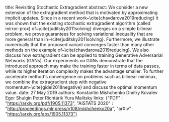 title: Revisiting Stochastic Extragradient
abstract: We consider a new extension of the extragradient method that is motivated by approximating implicit updates. Since in a recent work~\cite{chavdarova2019reducing} it was shown that the existing stochastic extragradient algorithm (called mirror-prox) of~\cite{juditsky2011solving} diverges on a simple bilinear problem, we prove guarantees for solving variational inequality that are more general than in~\cite{juditsky2011solving}. Furthermore, we illustrate numerically that the proposed variant converges faster than many other methods on the example of~\cite{chavdarova2019reducing}. We also discuss how extragradient can be applied to training Generative Adversarial Networks (GANs). Our experiments on GANs demonstrate that the introduced approach may make the training faster in terms of data passes, while its higher iteration complexity makes the advantage smaller. To further accelerate method's convergence on problems such as bilinear minimax, we combine the extragradient step with negative momentum~\cite{gidel2018negative} and discuss the optimal momentum value.
date: 27 May 2019
authors: Konstantin Mishchenko
            Dmitry Kovalev
            Egor Shulgin
            Peter Richtárik
            Yura Malitsky
links: {"PDF" : "https://arxiv.org/pdf/1905.11373", "AISTATS 2020" : "http://proceedings.mlr.press/v108/mishchenko20a", "arXiv" : "https://arxiv.org/abs/1905.11373"}